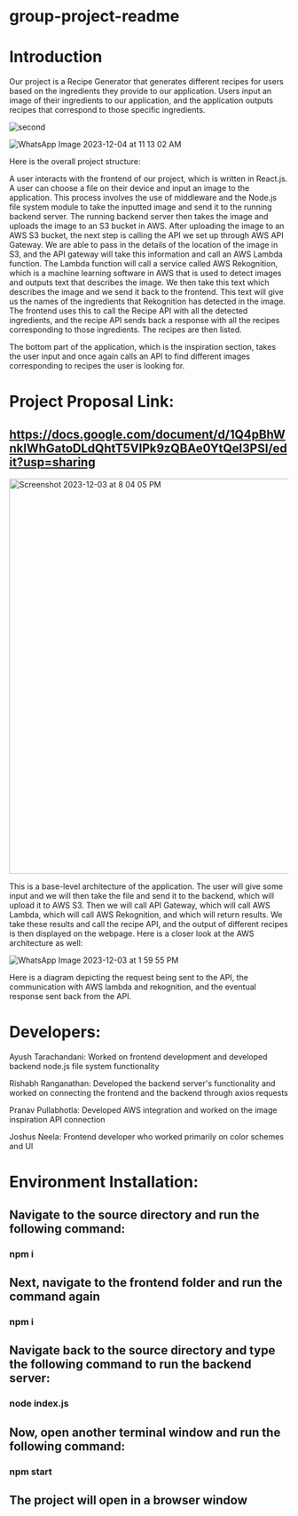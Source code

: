# group-project-readme


# Introduction

Our project is a Recipe Generator that generates different recipes for users based on the ingredients they provide to our application. Users input an image of their ingredients to our application, and the application outputs recipes that correspond to those specific ingredients.

![second](https://github.com/CS222-UIUC-FA23/group-project-team85/assets/123044514/3cf5004a-1c53-4770-b0ff-240dca163295)

![WhatsApp Image 2023-12-04 at 11 13 02 AM](https://github.com/CS222-UIUC-FA23/group-project-team85/assets/123044514/25f2c56c-a9c3-4fac-80ec-8b17b0ff3242)


Here is the overall project structure:

A user interacts with the frontend of our project, which is written in React.js. A user can choose a file on their device and input an image to the application. This process involves the use of middleware and the Node.js file system module to take the inputted image and send it to the running backend server. The running backend server then takes the image and uploads the image to an S3 bucket in AWS. After uploading the image to an AWS S3 bucket, the next step is calling the API we set up through AWS API Gateway. We are able to pass in the details of the location of the image in S3, and the API gateway will take this information and call an AWS Lambda function. The Lambda function will call a service called AWS Rekognition, which is a machine learning software in AWS that is used to detect images and outputs text that describes the image. We then take this text which describes the image and we send it back to the frontend. This text will give us the names of the ingredients that Rekognition has detected in the image. The frontend uses this to call the Recipe API with all the detected ingredients, and the recipe API sends back a response with all the recipes corresponding to those ingredients. The recipes are then listed.

The bottom part of the application, which is the inspiration section, takes the user input and once again calls an API to find different images corresponding to recipes the user is looking for.

# Project Proposal Link: 

## https://docs.google.com/document/d/1Q4pBhWnkIWhGatoDLdQhtT5VIPk9zQBAe0YtQeI3PSI/edit?usp=sharing


<img width="712" alt="Screenshot 2023-12-03 at 8 04 05 PM" src="https://github.com/CS222-UIUC-FA23/group-project-team85/assets/123044514/bd099caf-efc1-4fcf-a6e6-a832d5c8ef3c">

This is a base-level architecture of the application. The user will give some input and we will then take the file and send it to the backend, which will upload it to AWS S3. Then we will call API Gateway, which will call AWS Lambda, which will call AWS Rekognition, and which will return results. We take these results and call the recipe API, and the output of different recipes is then displayed on the webpage. Here is a closer look at the AWS architecture as well:

![WhatsApp Image 2023-12-03 at 1 59 55 PM](https://github.com/CS222-UIUC-FA23/group-project-team85/assets/123044514/a6ab9bcd-51c8-4675-b0c2-98a2d8635f89)

Here is a diagram depicting the request being sent to the API, the communication with AWS lambda and rekognition, and the eventual response sent back from the API.


# Developers:
Ayush Tarachandani: Worked on frontend development and developed backend node.js file system functionality

Rishabh Ranganathan: Developed the backend server's functionality and worked on connecting the frontend and the backend through axios requests

Pranav Pullabhotla: Developed AWS integration and worked on the image inspiration API connection

Joshus Neela: Frontend developer who worked primarily on color schemes and UI


# Environment Installation:

## Navigate to the source directory and run the following command:
### npm i

## Next, navigate to the frontend folder and run the command again
### npm i

## Navigate back to the source directory and type the following command to run the backend server:
### node index.js

## Now, open another terminal window and run the following command:
### npm start

## The project will open in a browser window

